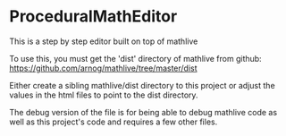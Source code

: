 # ProceduralMathEditor
This is a step by step editor built on top of mathlive

To use this, you must get the 'dist' directory of mathlive from github:
https://github.com/arnog/mathlive/tree/master/dist

Either create a sibling mathlive/dist directory to this project or adjust the values in the html files to point to the dist directory.

The debug version of the file is for being able to debug mathlive code as well as this project's code and requires a few other files.

